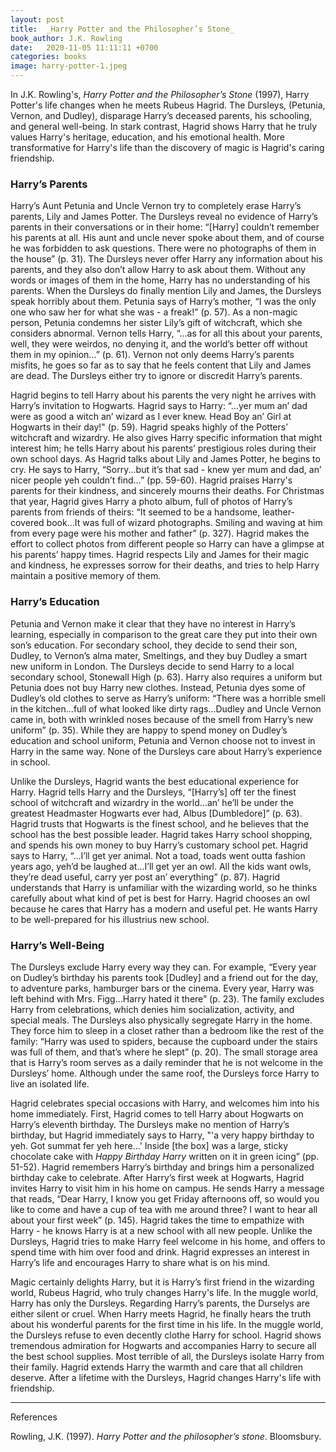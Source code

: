```yaml
---
layout: post
title:  _Harry Potter and the Philosopher’s Stone_
book_author: J.K. Rowling
date:   2020-11-05 11:11:11 +0700
categories: books
image: harry-potter-1.jpeg
---
```


In J.K. Rowling's, _Harry Potter and the Philosopher’s Stone_ (1997), Harry Potter's life changes when he meets Rubeus Hagrid. The Dursleys, (Petunia, Vernon, and Dudley), disparage Harry’s deceased parents, his schooling, and general well-being. In stark contrast, Hagrid shows Harry that he truly values Harry's heritage, education, and his emotional health. More transformative for Harry's life than the discovery of magic is Hagrid's caring friendship.

### Harry’s Parents

Harry’s Aunt Petunia and Uncle Vernon try to completely erase Harry’s parents, Lily and James Potter. The Dursleys reveal no evidence of Harry’s parents in their conversations or in their home: “[Harry] couldn’t remember his parents at all. His aunt and uncle never spoke about them, and of course he was forbidden to ask questions. There were no photographs of them in the house” (p. 31). The Dursleys never offer Harry any information about his parents, and they also don’t allow Harry to ask about them. Without any words or images of them in the home, Harry has no understanding of his parents. When the Dursleys do finally mention Lily and James, the Dursleys speak horribly about them. Petunia says of Harry’s mother, “I was the only one who saw her for what she was - a freak!” (p. 57). As a non-magic person, Petunia condemns her sister Lily’s gift of witchcraft, which she considers abnormal. Vernon tells Harry, “...as for all this about your parents, well, they were weirdos, no denying it, and the world’s better off without them in my opinion…” (p. 61). Vernon not only deems Harry’s parents misfits, he goes so far as to say that he feels content that Lily and James are dead. The Dursleys either try to ignore or discredit Harry’s parents.

Hagrid begins to tell Harry about his parents the very night he arrives with Harry’s invitation to Hogwarts. Hagrid says to Harry: “...yer mum an’ dad were as good a witch an’ wizard as I ever knew. Head Boy an’ Girl at Hogwarts in their day!" (p. 59). Hagrid speaks highly of the Potters’ witchcraft and wizardry. He also gives Harry specific information that might interest him; he tells Harry about his parents’ prestigious roles during their own school days. As Hagrid talks about Lily and James Potter, he begins to cry. He says to Harry, “Sorry...but it’s that sad - knew yer mum and dad, an’ nicer people yeh couldn’t find…” (pp. 59-60). Hagrid praises Harry's parents for their kindness, and sincerely mourns their deaths. For Christmas that year, Hagrid gives Harry a photo album, full of photos of Harry’s parents from friends of theirs: “It seemed to be a handsome, leather-covered book...It was full of wizard photographs. Smiling and waving at him from every page were his mother and father” (p. 327). Hagrid makes the effort to collect photos from different people so Harry can have a glimpse at his parents’ happy times. Hagrid respects Lily and James for their magic and kindness, he expresses sorrow for their deaths, and tries to help Harry maintain a positive memory of them.

### Harry’s Education

Petunia and Vernon make it clear that they have no interest in Harry’s learning, especially in comparison to the great care they put into their own son’s education. For secondary school, they decide to send their son, Dudley, to Vernon’s alma mater, Smeltings, and they buy Dudley a smart new uniform in London. The Dursleys decide to send Harry to a local secondary school, Stonewall High (p. 63). Harry also requires a uniform but Petunia does not buy Harry new clothes. Instead, Petunia dyes some of Dudley’s old clothes to serve as Harry’s uniform: “There was a horrible smell in the kitchen...full of what looked like dirty rags...Dudley and Uncle Vernon came in, both with wrinkled noses because of the smell from Harry’s new uniform” (p. 35). While they are happy to spend money on Dudley’s education and school uniform, Petunia and Vernon choose not to invest in Harry in the same way. None of the Dursleys care about Harry’s experience in school.

Unlike the Dursleys, Hagrid wants the best educational experience for Harry. Hagrid tells Harry and the Dursleys, “[Harry’s] off ter the finest school of witchcraft and wizardry in the world...an’ he’ll be under the greatest Headmaster Hogwarts ever had, Albus [Dumbledore]” (p. 63). Hagrid trusts that Hogwarts is the finest school, and he believes that the school has the best possible leader. Hagrid takes Harry school shopping, and spends his own money to buy Harry’s customary school pet. Hagrid says to Harry, “...I’ll get yer animal. Not a toad, toads went outta fashion years ago, yeh’d be laughed at...I’ll get yer an owl. All the kids want owls, they’re dead useful, carry yer post an’ everything” (p. 87). Hagrid understands that Harry is unfamiliar with the wizarding world, so he thinks carefully about what kind of pet is best for Harry. Hagrid chooses an owl because he cares that Harry has a modern and useful pet. He wants Harry to be well-prepared for his illustrius new school.

### Harry’s Well-Being

The Dursleys exclude Harry every way they can. For example, “Every year on Dudley’s birthday his parents took [Dudley] and a friend out for the day, to adventure parks, hamburger bars or the cinema. Every year, Harry was left behind with Mrs. Figg...Harry hated it there” (p. 23). The family excludes Harry from celebrations, which denies him socialization, activity, and special meals. The Dursleys also physically segregate Harry in the home. They force him to sleep in a closet rather than a bedroom like the rest of the family: “Harry was used to spiders, because the cupboard under the stairs was full of them, and that’s where he slept” (p. 20). The small storage area that is Harry’s room serves as a daily reminder that he is not welcome in the Dursleys’ home. Although under the same roof, the Dursleys force Harry to live an isolated life.

Hagrid celebrates special occasions with Harry, and welcomes him into his home immediately. First, Hagrid comes to tell Harry about Hogwarts on Harry’s eleventh birthday. The Dursleys make no mention of Harry’s birthday, but Hagrid immediately says to Harry, "'a very happy birthday to yeh. Got summat fer yeh here…' Inside [the box] was a large, sticky chocolate cake with _Happy Birthday Harry_ written on it in green icing” (pp. 51-52). Hagrid remembers Harry’s birthday and brings him a personalized birthday cake to celebrate. After Harry’s first week at Hogwarts, Hagrid invites Harry to visit him in his home on campus. He sends Harry a message that reads, “Dear Harry, I know you get Friday afternoons off, so would you like to come and have a cup of tea with me around three? I want to hear all about your first week” (p. 145). Hagrid takes the time to empathize with Harry - he knows Harry is at a new school with all new people. Unlike the Dursleys, Hagrid tries to make Harry feel welcome in his home, and offers to spend time with him over food and drink. Hagrid expresses an interest in Harry’s life and encourages Harry to share what is on his mind.

Magic certainly delights Harry, but it is Harry’s first friend in the wizarding world, Rubeus Hagrid, who truly changes Harry's life. In the muggle world, Harry has only the Dursleys. Regarding Harry’s parents, the Durselys are either silent or cruel. When Harry meets Hagrid, he finally hears the truth about his wonderful parents for the first time in his life. In the muggle world, the Dursleys refuse to even decently clothe Harry for school. Hagrid shows tremendous admiration for Hogwarts and accompanies Harry to secure all the best school supplies. Most terrible of all, the Dursleys isolate Harry from their family. Hagrid extends Harry the warmth and care that all children deserve. After a lifetime with the Dursleys, Hagrid changes Harry's life with friendship.

---
References

Rowling, J.K. (1997). _Harry Potter and the philosopher’s stone_. Bloomsbury.
